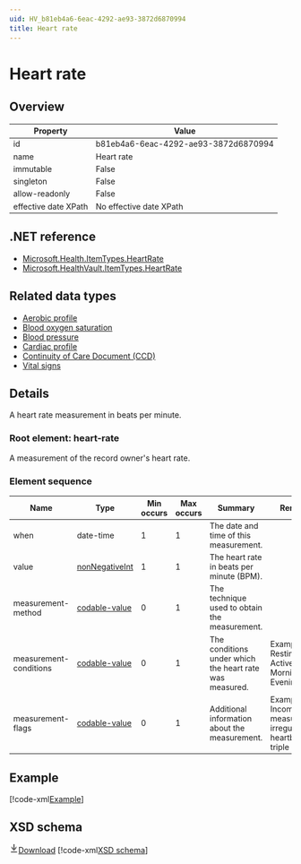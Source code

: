 ```yaml
---
uid: HV_b81eb4a6-6eac-4292-ae93-3872d6870994
title: Heart rate
---
```


# Heart rate

## Overview

Property|Value
---|---
id|b81eb4a6-6eac-4292-ae93-3872d6870994
name|Heart rate
immutable|False
singleton|False
allow-readonly|False
effective date XPath|No effective date XPath

## .NET reference
- [Microsoft.Health.ItemTypes.HeartRate](https://docs.microsoft.com/dotnet/api/microsoft.health.itemtypes.heartrate)
- [Microsoft.HealthVault.ItemTypes.HeartRate](https://docs.microsoft.com/dotnet/api/microsoft.healthvault.itemtypes.heartrate)

## Related data types

- [Aerobic profile](xref:HV_7b2ea78c-4b78-4f75-a6a7-5396fe38b09a)
- [Blood oxygen saturation](xref:HV_3a54f95f-03d8-4f62-815f-f691fc94a500)
- [Blood pressure](xref:HV_ca3c57f4-f4c1-4e15-be67-0a3caf5414ed)
- [Cardiac profile](xref:HV_adaf49ad-8e10-49f8-9783-174819e97051)
- [Continuity of Care Document (CCD)](xref:HV_9c48a2b8-952c-4f5a-935d-f3292326bf54)
- [Vital signs](xref:HV_73822612-C15F-4B49-9E65-6AF369E55C65)

## Details
A heart rate measurement in beats per minute.

<a name='heart-rate'></a>

### Root element: heart-rate

A measurement of the record owner's heart rate.

### Element sequence

Name|Type|Min occurs|Max occurs|Summary|Remarks|Preferred Vocabulary
---|---|---|---|---|---|---
when|date-time|1|1|The date and time of this measurement.||
value|[nonNegativeInt](xref:HV_3e730686-781f-4616-aa0d-817bba8eb141#nonNegativeInt)|1|1|The heart rate in beats per minute (BPM).||
measurement-method|[codable-value](xref:HV_3e730686-781f-4616-aa0d-817bba8eb141#codable-value)|0|1|The technique used to obtain the measurement.||[heart-rate-measurement-method](xref:HV_9794654e-52ca-489d-9743-760b001d1cd7)
measurement-conditions|[codable-value](xref:HV_3e730686-781f-4616-aa0d-817bba8eb141#codable-value)|0|1|The conditions under which the heart rate was measured.|Examples: Resting, Active, Morning, Evening.|[heart-rate-measurement-conditions](xref:HV_e9761c2c-81ef-4be6-b653-070f21eda07a)
measurement-flags|[codable-value](xref:HV_3e730686-781f-4616-aa0d-817bba8eb141#codable-value)|0|1|Additional information about the measurement.|Examples: Incomplete measurement, irregular heartbeat, triple scan.|heart-rate-measurement-flags

## Example
[!code-xml[Example](sample-xml/b81eb4a6-6eac-4292-ae93-3872d6870994.xml)]

## XSD schema
[![Download](/healthvault/images/download.png)Download](xsd/heart-rate.xsd)
[!code-xml[XSD schema](xsd/heart-rate.xsd)]
